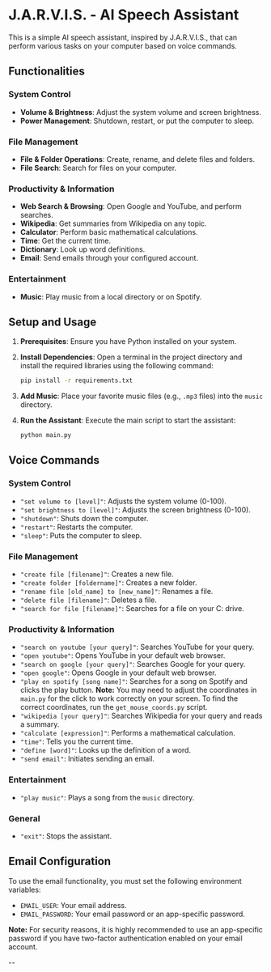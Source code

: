 # J.A.R.V.I.S. - AI Speech Assistant

This is a simple AI speech assistant, inspired by J.A.R.V.I.S., that can perform various tasks on your computer based on voice commands.

## Functionalities

### System Control
*   **Volume & Brightness**: Adjust the system volume and screen brightness.
*   **Power Management**: Shutdown, restart, or put the computer to sleep.

### File Management
*   **File & Folder Operations**: Create, rename, and delete files and folders.
*   **File Search**: Search for files on your computer.

### Productivity & Information
*   **Web Search & Browsing**: Open Google and YouTube, and perform searches.
*   **Wikipedia**: Get summaries from Wikipedia on any topic.
*   **Calculator**: Perform basic mathematical calculations.
*   **Time**: Get the current time.
*   **Dictionary**: Look up word definitions.
*   **Email**: Send emails through your configured account.

### Entertainment
*   **Music**: Play music from a local directory or on Spotify.

## Setup and Usage

1.  **Prerequisites**: Ensure you have Python installed on your system.

2.  **Install Dependencies**: Open a terminal in the project directory and install the required libraries using the following command:
    ```bash
    pip install -r requirements.txt
    ```

3.  **Add Music**: Place your favorite music files (e.g., `.mp3` files) into the `music` directory.

4.  **Run the Assistant**: Execute the main script to start the assistant:
    ```bash
    python main.py
    ```

## Voice Commands

### System Control
*   `"set volume to [level]"`: Adjusts the system volume (0-100).
*   `"set brightness to [level]"`: Adjusts the screen brightness (0-100).
*   `"shutdown"`: Shuts down the computer.
*   `"restart"`: Restarts the computer.
*   `"sleep"`: Puts the computer to sleep.

### File Management
*   `"create file [filename]"`: Creates a new file.
*   `"create folder [foldername]"`: Creates a new folder.
*   `"rename file [old_name] to [new_name]"`: Renames a file.
*   `"delete file [filename]"`: Deletes a file.
*   `"search for file [filename]"`: Searches for a file on your C: drive.

### Productivity & Information
*   `"search on youtube [your query]"`: Searches YouTube for your query.
*   `"open youtube"`: Opens YouTube in your default web browser.
*   `"search on google [your query]"`: Searches Google for your query.
*   `"open google"`: Opens Google in your default web browser.
*   `"play on spotify [song name]"`: Searches for a song on Spotify and clicks the play button. **Note:** You may need to adjust the coordinates in `main.py` for the click to work correctly on your screen. To find the correct coordinates, run the `get_mouse_coords.py` script.
*   `"wikipedia [your query]"`: Searches Wikipedia for your query and reads a summary.
*   `"calculate [expression]"`: Performs a mathematical calculation.
*   `"time"`: Tells you the current time.
*   `"define [word]"`: Looks up the definition of a word.
*   `"send email"`: Initiates sending an email.

### Entertainment
*   `"play music"`: Plays a song from the `music` directory.

### General
*   `"exit"`: Stops the assistant.

## Email Configuration

To use the email functionality, you must set the following environment variables:

*   `EMAIL_USER`: Your email address.
*   `EMAIL_PASSWORD`: Your email password or an app-specific password.

**Note:** For security reasons, it is highly recommended to use an app-specific password if you have two-factor authentication enabled on your email account.

--